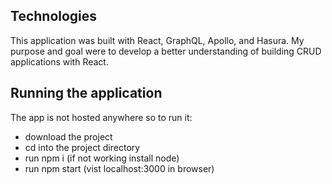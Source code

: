 ## Technologies
This application was built with React, GraphQL, Apollo, and Hasura.
My purpose and goal were to develop a better understanding of building CRUD applications with React.

## Running the application
The app is not hosted anywhere so to run it:
  - download the project
  - cd into the project directory
  - run npm i (if not working install node)
  - run npm start (vist localhost:3000 in browser)
